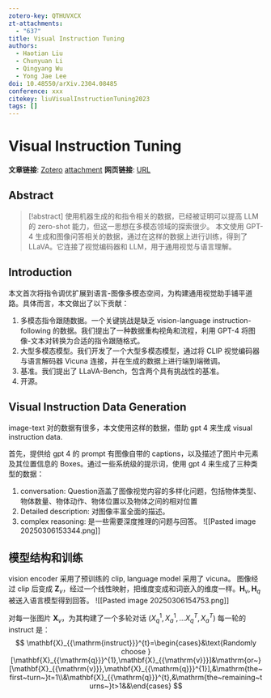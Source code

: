 ```yaml
---
zotero-key: QTHUVXCX
zt-attachments:
  - "637"
title: Visual Instruction Tuning
authors:
  - Haotian Liu
  - Chunyuan Li
  - Qingyang Wu
  - Yong Jae Lee
doi: 10.48550/arXiv.2304.08485
conference: xxx
citekey: liuVisualInstructionTuning2023
tags: []
---
```

# Visual Instruction Tuning

**文章链接**: [Zotero](zotero://select/library/items/QTHUVXCX) [attachment](<file:///home/ilot/Documents/Zotero/storage/VA2JBC42/Liu%20%E7%AD%89%20-%202023%20-%20Visual%20Instruction%20Tuning.pdf>)
**网页链接**: [URL](http://arxiv.org/abs/2304.08485)
## Abstract

>[!abstract]
> 使用机器生成的和指令相关的数据，已经被证明可以提高 LLM 的 zero-shot 能力，但这一思想在多模态领域的探索很少。
> 本文使用 GPT-4 生成和图像问答相关的数据，通过在这样的数据上进行训练，得到了 LLaVA。它连接了视觉编码器和 LLM，用于通用视觉与语言理解。

## Introduction
本文首次将指令调优扩展到语言-图像多模态空间，为构建通用视觉助手铺平道路。具体而言，本文做出了以下贡献：  
1. 多模态指令跟随数据。一个关键挑战是缺乏 vision-language instruction-following 的数据。我们提出了一种数据重构视角和流程，利用 GPT-4 将图像-文本对转换为合适的指令跟随格式。  
2. 大型多模态模型。我们开发了一个大型多模态模型，通过将 CLIP 视觉编码器与语言解码器 Vicuna 连接，并在生成的数据上进行端到端微调。
3. 基准。我们提出了 LLaVA-Bench，包含两个具有挑战性的基准。
4. 开源。

## Visual Instruction Data Generation
image-text 对的数据有很多，本文使用这样的数据，借助 gpt 4 来生成 visual instruction data.

首先，提供给 gpt 4 的 prompt 有图像自带的 captions，以及描述了图片中元素及其位置信息的 Boxes。通过一些系统级的提示词，使用 gpt 4 来生成了三种类型的数据：
1. conversation: Question涵盖了图像视觉内容的多样化问题，包括物体类型、物体数量、物体动作、物体位置以及物体之间的相对位置
2. Detailed description: 对图像丰富全面的描述。
3. complex reasoning: 是一些需要深度推理的问题与回答。
![[Pasted image 20250306153344.png]]

## 模型结构和训练
vision encoder 采用了预训练的 clip, language model 采用了 vicuna。
图像经过 clip 后变成 $\mathbf{Z}_{v}$，经过一个线性映射，把维度变成和词嵌入的维度一样。$\mathbf{H}_{v},\mathbf{H}_{q}$ 被送入语言模型得到回答。
![[Pasted image 20250306154753.png]]

对每一张图片 $\mathbf{X}_{v}$，为其构建了一个多轮对话 $(X_{q}^{1},X_{a}^{1},\dots X_{q}^{T},X_{a}^{T})$
每一轮的 instruct 是：
$$
\mathbf{X}_{{\mathrm{instruct}}}^{t}=\begin{cases}&\text{Randomly choose }[\mathbf{X}_{{\mathrm{q}}}^{1},\mathbf{X}_{{\mathrm{v}}}]&\mathrm{or~}[\mathbf{X}_{{\mathrm{v}}},\mathbf{X}_{{\mathrm{q}}}^{1}],&\mathrm{the~first~turn~}t=1\\&\mathbf{X}_{{\mathrm{q}}}^{t},&\mathrm{the~remaining~turns~}t>1&&\end{cases}
$$